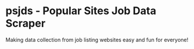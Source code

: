 # psjds - Popular Sites Job Data Scraper
Making data collection from job listing websites easy and fun for everyone!

